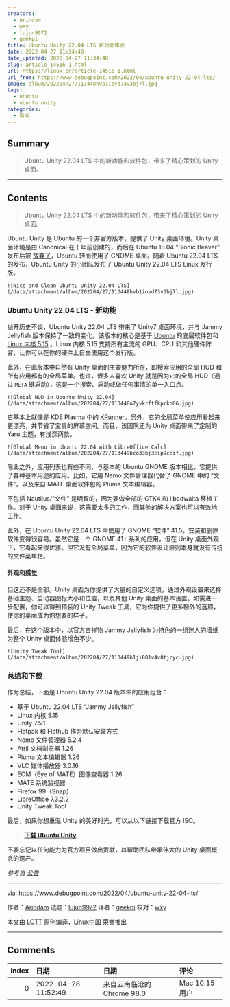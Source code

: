 ```yaml
---
creators:
  - Arindam
  - wxy
  - lujun9972
  - geekpi
title: Ubuntu Unity 22.04 LTS 新功能体验
date: 2022-04-27 11:34:48
date_updated: 2022-04-27 11:34:48
slug: article-14516-1.html
url: https://linux.cn/article-14516-1.html
url_from: https://www.debugpoint.com/2022/04/ubuntu-unity-22-04-lts/
image: album/202204/27/113448hvb1iovd73v3bj7l.jpg
tags:
  - ubuntu
  - ubuntu unity
categories:
  - 新闻
---
```


## Summary

> Ubuntu Unity 22.04 LTS 中的新功能和软件包，带来了精心策划的 Unity 桌面。

***

<!-- more -->

## Contents

> 
> Ubuntu Unity 22.04 LTS 中的新功能和软件包，带来了精心策划的 Unity 桌面。
> 
> 
> 

Ubuntu Unity 是 Ubuntu 的一个非官方版本，提供了 Unity 桌面环境。Unity 桌面环境是由 Canonical 在十年前创建的，而后在 Ubuntu 18.04 “Bionic Beaver” 发布后被 [放弃了](https://ubuntu.com/blog/growing-ubuntu-for-cloud-and-iot-rather-than-phone-and-convergence)，Ubuntu 转而使用了 GNOME 桌面。随着 Ubuntu 22.04 LTS 的发布，Ubuntu Unity 的小团队发布了 Ubuntu Unity 22.04 LTS Linux 发行版。

`![Nice and Clean Ubuntu Unity 22.04 LTS](/data/attachment/album/202204/27/113448hvb1iovd73v3bj7l.jpg)`

### Ubuntu Unity 22.04 LTS - 新功能

抛开历史不谈，Ubuntu Unity 22.04 LTS 带来了 Unity7 桌面环境，并与 Jammy Jellyfish 版本保持了一致的变化。该版本的核心是基于 [Ubuntu](https://www.debugpoint.com/2022/01/ubuntu-22-04-lts/) 的底层软件包和 [Linux 内核 5.15](https://www.debugpoint.com/2021/11/linux-kernel-5-15/) 。Linux 内核 5.15 支持所有主流的 GPU、CPU 和其他硬件阵容，让你可以在你的硬件上自由使用这个发行版。

此外，在此版本中自然有 Unity 桌面的主要魅力所在，即搜索应用的全局 HUD 和所有应用都有的全局菜单。也许，很多人喜欢 Unity 就是因为它的全局 HUD（通过 `META` 键启动），这是一个搜索、启动或做任何事情的单一入口点。

`![Global HUD in Ubuntu Unity 22.04](/data/attachment/album/202204/27/113448u7yvkrftfkprko06.jpg)`

它基本上就像是 KDE Plasma 中的 [KRunner](https://www.debugpoint.com/2021/12/kde-plasma-hidden-feature/)。另外，它的全局菜单使应用看起来更漂亮，并节省了宝贵的屏幕空间。而且，该团队还为 Unity 桌面带来了定制的 Yaru 主题，有浅深两款。

`![Global Menu in Ubuntu 22.04 with LibreOffice Calc](/data/attachment/album/202204/27/113449bco33bj3cip9ccif.jpg)`

除此之外，应用列表也有些不同，与基本的 Ubuntu GNOME 版本相比，它提供了各种基本用途的应用。比如，它用 Nemo 文件管理器代替了 GNOME 中的 “文件”，以及来自 MATE 桌面软件包的 Pluma 文本编辑器。

不包括 Nautilus/“文件” 是明智的，因为要做全部的 GTK4 和 libadwaita 移植工作。对于 Unity 桌面来说，这需要太多的工作，而其他的解决方案也可以有效地工作。

此外，在 Ubuntu Unity 22.04 LTS 中使用了 GNOME “软件” 41.5，安装和删除软件变得很容易。虽然它是一个 GNOME 41+ 系列的应用，但在 Unity 桌面外观下，它看起来很优雅。但它没有全局菜单，因为它的软件设计原则本身就没有传统的文件菜单栏。

#### 外观和感觉

但这还不是全部。Unity 桌面为你提供了大量的自定义选项，通过外观设置来选择基础主题、启动器图标大小和位置，以及其他 Unity 桌面的基本设置。如需进一步配置，你可以得到预装的 Unity Tweak 工具，它为你提供了更多额外的选项，使你的桌面成为你想要的样子。

最后，在这个版本中，以官方吉祥物 Jammy Jellyfish 为特色的一组迷人的墙纸为整个 Unity 桌面体验增色不少。

`![Unity Tweak Tool](/data/attachment/album/202204/27/113449b1ji881v4v8tjcyc.jpg)`

### 总结和下载

作为总结，下面是 Ubuntu Unity 22.04 版本中的应用组合：

* 基于 Ubuntu 22.04 LTS “Jammy Jellyfish”
* Linux 内核 5.15
* Unity 7.5.1
* Flatpak 和 Flathub 作为默认安装方式
* Nemo 文件管理器 5.2.4
* Atril 文档浏览器 1.26
* Pluma 文本编辑器 1.26
* VLC 媒体播放器 3.0.16
* EOM（Eye of MATE）图像查看器 1.26
* MATE 系统监视器
* Firefox 99（Snap）
* LibreOffice 7.3.2.2
* Unity Tweak Tool

最后，如果你想重温 Unity 的美好时光，可以从以下链接下载官方 ISO。

> 
> **[下载 Ubuntu Unity](https://ubuntuunity.org/download/)**
> 
> 
> 

不要忘记以任何能力为官方项目做出贡献，以帮助团队继承伟大的 Unity 桌面概念的遗产。

*参考自 [公告](https://ubuntuunity.org/blog/ubuntu-unity-22.04/)*

---

via: <https://www.debugpoint.com/2022/04/ubuntu-unity-22-04-lts/>

作者：[Arindam](https://www.debugpoint.com/author/admin1/) 选题：[lujun9972](https://github.com/lujun9972) 译者：[geekpi](https://github.com/geekpi) 校对：[wxy](https://github.com/wxy)

本文由 [LCTT](https://github.com/LCTT/TranslateProject) 原创编译，[Linux中国](https://linux.cn/) 荣誉推出

***

## Comments

|   index | 日期                | 日期                                      | 评论                                          |
|--------:|:--------------------|:------------------------------------------|:----------------------------------------------|
|       0 | 2022-04-28 11:52:49 | 来自云南临沧的 Chrome 98.0|Mac 10.15 用户 | unity性能都比gnome好, 真不知道gnome在干些什么 |
